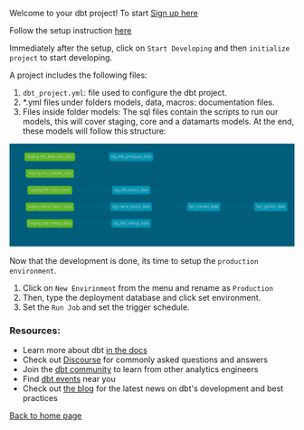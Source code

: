 Welcome to your dbt project! To start [Sign up here](https://www.getdbt.com/)


Follow the setup instruction [here](https://github.com/DataTalksClub/data-engineering-zoomcamp/blob/main/week_4_analytics_engineering/dbt_cloud_setup.md)

Immediately after the setup, click on `Start Developing` and then `initialize project` to start developing.

A project includes the following files:

1. `dbt_project.yml`: file used to configure the dbt project.
2. *.yml files under folders models, data, macros: documentation files.
3. Files inside folder models: The sql files contain the scripts to run our models, this will cover staging, core and a datamarts models. At the end, these models will follow this structure:

<img src="./images/dbt.png">

Now that the development is done, its time to setup the `production environment`.
1. Click on `New Envirinment` from the menu and rename as `Production`
2. Then, type the deployment database and click set environment.
3. Set the `Run Job` and set the trigger schedule.


### Resources:
- Learn more about dbt [in the docs](https://docs.getdbt.com/docs/introduction)
- Check out [Discourse](https://discourse.getdbt.com/) for commonly asked questions and answers
- Join the [dbt community](http://community.getbdt.com/) to learn from other analytics engineers
- Find [dbt events](https://events.getdbt.com) near you
- Check out [the blog](https://blog.getdbt.com/) for the latest news on dbt's development and best practices

[Back to home page](./project/README.md)

